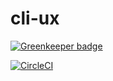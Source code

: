 cli-ux
==========

[![Greenkeeper badge](https://badges.greenkeeper.io/heroku/cli-ux.svg)](https://greenkeeper.io/)

[![CircleCI](https://circleci.com/gh/heroku/cli-ux.svg?style=svg)](https://circleci.com/gh/heroku/cli-ux)
